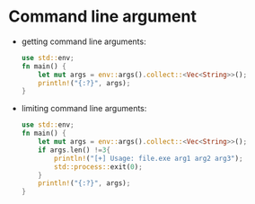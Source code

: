 # Command line argument

- getting command line arguments:
  
  ```rust
  use std::env;
  fn main() {
      let mut args = env::args().collect::<Vec<String>>();
      println!("{:?}", args);
  }
  ```

- limiting command line arguments:
  
  ```rust
  use std::env;
  fn main() {
      let mut args = env::args().collect::<Vec<String>>();
      if args.len() !=3{
          println!("[+] Usage: file.exe arg1 arg2 arg3");
          std::process::exit(0);
      }
      println!("{:?}", args);
  }
  ```


